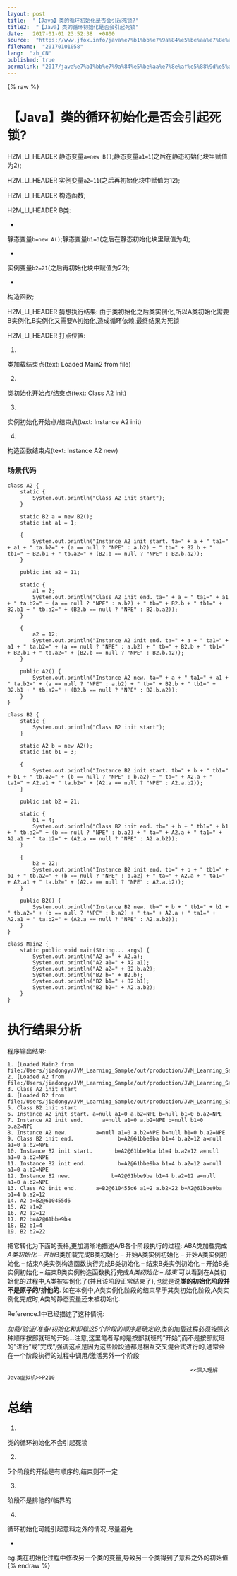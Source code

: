 ```yaml
---
layout: post
title:  "【Java】类的循环初始化是否会引起死锁?"
title2:  "【Java】类的循环初始化是否会引起死锁"
date:   2017-01-01 23:52:38  +0800
source:  "https://www.jfox.info/java%e7%b1%bb%e7%9a%84%e5%be%aa%e7%8e%af%e5%88%9d%e5%a7%8b%e5%8c%96%e6%98%af%e5%90%a6%e4%bc%9a%e5%bc%95%e8%b5%b7%e6%ad%bb%e9%94%81.html"
fileName:  "20170101058"
lang:  "zh_CN"
published: true
permalink: "2017/java%e7%b1%bb%e7%9a%84%e5%be%aa%e7%8e%af%e5%88%9d%e5%a7%8b%e5%8c%96%e6%98%af%e5%90%a6%e4%bc%9a%e5%bc%95%e8%b5%b7%e6%ad%bb%e9%94%81.html"
---
```

{% raw %}
# 【Java】类的循环初始化是否会引起死锁? 


H2M_LI_HEADER 
静态变量`a=new B()`;静态变量`a1=1`(之后在静态初始化块里赋值为2);

H2M_LI_HEADER 
实例变量`a2=11`(之后再初始化块中赋值为12);

H2M_LI_HEADER 
构造函数;

H2M_LI_HEADER 
B类:

- 
静态变量`b=new A()`;静态变量`b1=3`(之后在静态初始化块里赋值为4);

- 
实例变量`b2=21`(之后再初始化块中赋值为22);

- 
构造函数;

H2M_LI_HEADER 
猜想执行结果: 由于类初始化之后类实例化,所以A类初始化需要B实例化,B实例化又需要A初始化,造成循环依赖,最终结果为死锁

H2M_LI_HEADER 
打点位置:

1. 
类加载结束点(text: Loaded Main2 from file)

2. 
类初始化开始点/结束点(text: Class A2 init)

3. 
实例初始化开始点/结束点(text: Instance A2 init)

4. 
构造函数结束点(text: Instance A2 new)

### 场景代码

    class A2 {
        static {
            System.out.println("Class A2 init start");
        }
    
        static B2 a = new B2();
        static int a1 = 1;
    
        {
            System.out.println("Instance A2 init start. ta=" + a + " ta1=" + a1 + " ta.b2=" + (a == null ? "NPE" : a.b2) + " tb=" + B2.b + " tb1=" + B2.b1 + " tb.a2=" + (B2.b == null ? "NPE" : B2.b.a2));
        }
    
        public int a2 = 11;
    
        static {
            a1 = 2;
            System.out.println("Class A2 init end. ta=" + a + " ta1=" + a1 + " ta.b2=" + (a == null ? "NPE" : a.b2) + " tb=" + B2.b + " tb1=" + B2.b1 + " tb.a2=" + (B2.b == null ? "NPE" : B2.b.a2));
        }
    
        {
            a2 = 12;
            System.out.println("Instance A2 init end. ta=" + a + " ta1=" + a1 + " ta.b2=" + (a == null ? "NPE" : a.b2) + " tb=" + B2.b + " tb1=" + B2.b1 + " tb.a2=" + (B2.b == null ? "NPE" : B2.b.a2));
        }
    
        public A2() {
            System.out.println("Instance A2 new. ta=" + a + " ta1=" + a1 + " ta.b2=" + (a == null ? "NPE" : a.b2) + " tb=" + B2.b + " tb1=" + B2.b1 + " tb.a2=" + (B2.b == null ? "NPE" : B2.b.a2));
        }
    }
    
    class B2 {
        static {
            System.out.println("Class B2 init start");
        }
    
        static A2 b = new A2();
        static int b1 = 3;
    
        {
            System.out.println("Instance B2 init start. tb=" + b + " tb1=" + b1 + " tb.a2=" + (b == null ? "NPE" : b.a2) + " ta=" + A2.a + " ta1=" + A2.a1 + " ta.b2=" + (A2.a == null ? "NPE" : A2.a.b2));
        }
    
        public int b2 = 21;
    
        static {
            b1 = 4;
            System.out.println("Class B2 init end. tb=" + b + " tb1=" + b1 + " tb.a2=" + (b == null ? "NPE" : b.a2) + " ta=" + A2.a + " ta1=" + A2.a1 + " ta.b2=" + (A2.a == null ? "NPE" : A2.a.b2));
        }
    
        {
            b2 = 22;
            System.out.println("Instance B2 init end. tb=" + b + " tb1=" + b1 + " tb.a2=" + (b == null ? "NPE" : b.a2) + " ta=" + A2.a + " ta1=" + A2.a1 + " ta.b2=" + (A2.a == null ? "NPE" : A2.a.b2));
        }
    
        public B2() {
            System.out.println("Instance B2 new. tb=" + b + " tb1=" + b1 + " tb.a2=" + (b == null ? "NPE" : b.a2) + " ta=" + A2.a + " ta1=" + A2.a1 + " ta.b2=" + (A2.a == null ? "NPE" : A2.a.b2));
        }
    }
    
    class Main2 {
        static public void main(String... args) {
            System.out.println("A2 a=" + A2.a);
            System.out.println("A2 a1=" + A2.a1);
            System.out.println("A2 a2=" + B2.b.a2);
            System.out.println("B2 b=" + B2.b);
            System.out.println("B2 b1=" + B2.b1);
            System.out.println("B2 b2=" + A2.a.b2);
        }
    }

# 执行结果分析

程序输出结果:

    1. [Loaded Main2 from file:/Users/jiadongy/JVM_Learning_Sample/out/production/JVM_Learning_Sample/]
    2. [Loaded A2 from file:/Users/jiadongy/JVM_Learning_Sample/out/production/JVM_Learning_Sample/]
    3. Class A2 init start
    4. [Loaded B2 from file:/Users/jiadongy/JVM_Learning_Sample/out/production/JVM_Learning_Sample/]
    5. Class B2 init start
    6. Instance A2 init start. a=null a1=0 a.b2=NPE b=null b1=0 b.a2=NPE
    7. Instance A2 init end.      a=null a1=0 a.b2=NPE b=null b1=0 b.a2=NPE
    8. Instance A2 new.         a=null a1=0 a.b2=NPE b=null b1=0 b.a2=NPE
    9. Class B2 init end.              b=A2@61bbe9ba b1=4 b.a2=12 a=null a1=0 a.b2=NPE
    10. Instance B2 init start.       b=A2@61bbe9ba b1=4 b.a2=12 a=null a1=0 a.b2=NPE
    11. Instance B2 init end.          b=A2@61bbe9ba b1=4 b.a2=12 a=null a1=0 a.b2=NPE
    12. Instance B2 new.             b=A2@61bbe9ba b1=4 b.a2=12 a=null a1=0 a.b2=NPE
    13. Class A2 init end.      a=B2@610455d6 a1=2 a.b2=22 b=A2@61bbe9ba b1=4 b.a2=12
    14. A2 a=B2@610455d6
    15. A2 a1=2
    16. A2 a2=12
    17. B2 b=A2@61bbe9ba
    18. B2 b1=4
    19. B2 b2=22

把它转化为下面的表格,更加清晰地描述A/B各个阶段执行的过程:
ABA类加载完成*A类初始化 – 开始*B类加载完成B类初始化 – 开始A类实例初始化 – 开始A类实例初始化 – 结束A类实例构造函数执行完成B类初始化 – 结束B类实例初始化 – 开始B类实例初始化 – 结束B类实例构造函数执行完成*A类初始化 – 结束*
可以看到在A类初始化的过程中,A类被实例化了(并且该阶段正常结束了),也就是说**类的初始化阶段并不是原子的/排他的**.
如在本例中,A类实例化阶段的结束早于其类初始化阶段,A类实例化完成时,A类的静态变量还未被初始化.

Reference.1中已经描述了这种情况:

_加载/验证/准备/初始化和卸载这5个阶段的顺序是确定的_,类的加载过程必须按照这种顺序按部就班的开始…注意,这里笔者写的是按部就班的”开始”,而不是按部就班的”进行”或”完成”,强调这点是因为这些阶段通都是相互交叉混合式进行的,通常会在一个阶段执行的过程中调用/激活另外一个阶段

                                                              <<深入理解Java虚拟机>>P210
    

# 总结

1. 
类的循环初始化不会引起死锁

2. 
5个阶段的开始是有顺序的,结束则不一定

3. 
阶段不是排他的/临界的

4. 
循环初始化可能引起意料之外的情况,尽量避免

- 
eg.类在初始化过程中修改另一个类的变量,导致另一个类得到了意料之外的初始值
{% endraw %}
